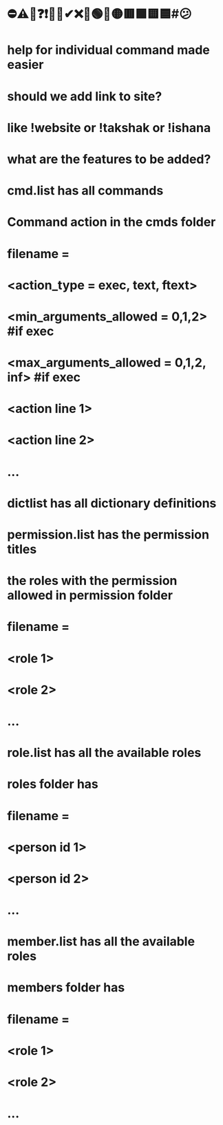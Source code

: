 # ⛔⚠🚫❓❗✅❎✔❌🔴🟢🔵🟡🟥🟩🟨🟦#😕

# help for individual command made easier

# should we add link to site?
# like !website or !takshak or !ishana
# what are the features to be added?

# cmd.list has all commands
# Command action in the cmds folder
#   filename = <cmd>
#   <action_type = exec, text, ftext>
#   <min_arguments_allowed = 0,1,2>         #if exec
#   <max_arguments_allowed = 0,1,2, inf>    #if exec
#   <action line 1>
#   <action line 2>
#   ...
#   <Action Help Description>


# dictlist has all dictionary definitions


# permission.list has the permission titles
# the roles with the permission allowed in permission folder
#   filename = <permission>
#   <role 1>
#   <role 2>
#   ...
#   <Permission Description>


# role.list has all the available roles
# roles folder has
#   filename = <role>
#   <permission1> <permission2>
#   <person id 1>
#   <person id 2>
#   ...
#   <Role Help Description>


# member.list has all the available roles
# members folder has
#   filename = <member>
#   <role 1>
#   <role 2>
#   ...